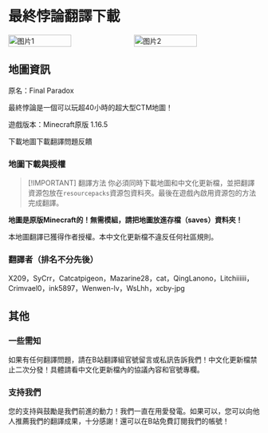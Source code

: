 <script setup>
import ButtonComponent from '../../.vitepress/theme/components/ButtonComponent.vue'
</script>

# 最終悖論翻譯下載
<div style="display: flex">
  <img src="https://s11.ax1x.com/2024/02/25/pFa1mDg.jpg" style="width:50%" alt="图片1">
  <img src="https://s11.ax1x.com/2024/02/25/pFa1Nb4.jpg" style="width:50%" alt="图片2">
</div>

## 地圖資訊

原名：Final Paradox

最終悖論是一個可以玩超40小時的超大型CTM地圖！

遊戲版本：Minecraft原版 1.16.5

<div style="display: flex;">
  <ButtonComponent link="https://www.mediafire.com/file/l6el23bvw6mrye1/Final_Paradox_v1.0.18.zip/file">下載地圖</ButtonComponent>
  <ButtonComponent buttonClass='button2' link="https://vmhanhuazu.lanzouy.com/s/fp-vmct-cn">下載翻譯</ButtonComponent>
  <ButtonComponent buttonClass='button3' link="https://vm-comment.pp.ua/posts/39967.html">問題反饋</ButtonComponent>
</div>


### 地圖下載與授權

> [!IMPORTANT] 翻譯方法
> 你必須同時下載地圖和中文化更新檔，並把翻譯資源包放在`resourcepacks`資源包資料夾。最後在遊戲內啟用資源包的方法完成翻譯。

**地圖是原版Minecraft的！無需模組，請把地圖放進存檔（saves）資料夾！**

本地圖翻譯已獲得作者授權。本中文化更新檔不違反任何社區規則。

### 翻譯者（排名不分先後）

X209，SyCrr，Catcatpigeon，Mazarine28，cat，QingLanono，Litchiiiiii，Crimvael0，ink5897，Wenwen-lv，WsLhh，xcby-jpg

## 其他
### 一些需知
如果有任何翻譯問題，請在B站翻譯組官號留言或私訊告訴我們！中文化更新檔禁止二次分發！具體請看中文化更新檔內的協議內容和官號專欄。

### 支持我們
您的支持與鼓勵是我們前進的動力！我們一直在用愛發電。如果可以，您可以向他人推薦我們的翻譯成果，十分感謝！還可以在B站免費訂閱我們的帳號！